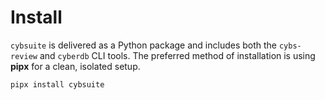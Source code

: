 # Install

`cybsuite` is delivered as a Python package and includes both the `cybs-review` and `cyberdb` CLI tools. The preferred method of installation is using **pipx** for a clean, isolated setup.

```bash
pipx install cybsuite
```
